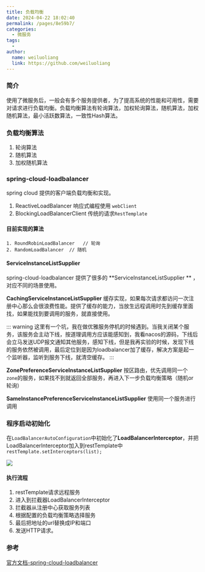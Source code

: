```yaml
---
title: 负载均衡
date: 2024-04-22 18:02:40
permalink: /pages/8e59b7/
categories:
  - 微服务
tags:
  - 
author: 
  name: weiluoliang
  link: https://github.com/weiluoliang
---
```


### 简介
使用了微服务后，一般会有多个服务提供者，为了提高系统的性能和可用性，需要对请求进行负载均衡。负载均衡算法有轮询算法，加权轮询算法，随机算法，加权随机算法，最小活跃数算法，一致性Hash算法。

<!-- more -->

### 负载均衡算法
1. 轮询算法
3. 随机算法
4. 加权随机算法

### spring-cloud-loadbalancer

spring cloud 提供的客户端负载均衡和实现。

1. ReactiveLoadBalancer  响应式编程使用 `webClient`	
2. BlockingLoadBalancerClient   传统的请求`RestTemplate`

#### 目前实现的**算法**

```
1. RoundRobinLoadBalancer   // 轮询
2. RandomLoadBalancer  // 随机
```



#### ServiceInstanceListSupplier 

spring-cloud-loadbalancer 提供了很多的 **ServiceInstanceListSupplier ** ，对应不同的场景使用。

**CachingServiceInstanceListSupplier**  缓存实现，如果每次请求都访问一次注册中心那么会很浪费性能。提供了缓存的能力，当放生远程调用时先到缓存里面找，如果能找到要调用的服务，就直接使用。

::: warning
这里有一个坑，我在做优雅服务停机的时候遇到。当我关闭某个服务，该服务会主动下线，按道理调用方应该能感知到，我看nacos的源码，下线后会立马发送UDP报文通知其他服务，感知下线，但是我再实验的时候，发现下线的服务依然被调用，最后定位到是因为loadbalancer加了缓存，解决方案是起一个监听器，监听到服务下线，就清空缓存。
:::



**ZonePreferenceServiceInstanceListSupplier** 按区路由，优先调用同一个`zone`的服务，如果找不到就返回全部服务，再进入下一步负载均衡策略（随机or轮询）

**SameInstancePreferenceServiceInstanceListSupplier** 使用同一个服务进行调用



### 程序启动初始化

在`LoadBalancerAutoConfiguration`中初始化了**LoadBalancerInterceptor**，并把LoadBalancerInterceptor加入到restTemplate中`restTemplate.setInterceptors(list);`

![](https://images.luoliang.top/blog/20240423180724.png)

#### 执行流程

1. restTemplate请求远程服务
2. 进入到拦截器LoadBalancerInterceptor
3. 拦截器从注册中心获取服务列表
4. 根据配置的负载均衡策略选择服务
5. 最后把地址的url替换成IP和端口
6. 发送HTTP请求。



### 参考

[官方文档-spring-cloud-loadbalancer](https://docs.spring.io/spring-cloud-commons/docs/3.1.2/reference/html/#spring-cloud-loadbalancer)